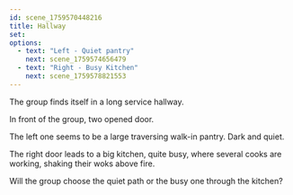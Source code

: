 ```yaml
---
id: scene_1759570448216
title: Hallway
set:
options:
  - text: "Left - Quiet pantry"
    next: scene_1759574656479
  - text: "Right - Busy Kitchen"
    next: scene_1759578821553
---
```


The group finds itself in a long service hallway.

In front of the group, two opened door. 

The left one seems to be a large traversing walk-in pantry. Dark and quiet. 

The right door leads to a big kitchen, quite busy, where several cooks are working, shaking their woks above fire.

Will the group choose the quiet path or the busy one through the kitchen?